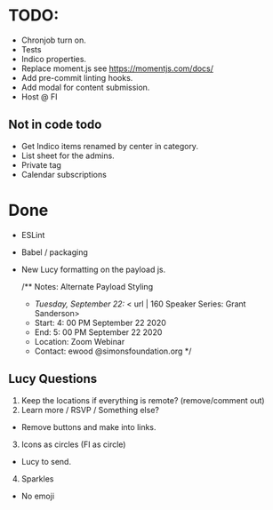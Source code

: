 # TODO:

- Chronjob turn on.
- Tests
- Indico properties.
- Replace moment.js see https://momentjs.com/docs/
- Add pre-commit linting hooks.
- Add modal for content submission.
- Host @ FI

## Not in code todo

- Get Indico items renamed by center in category.
- List sheet for the admins.
- Private tag
- Calendar subscriptions

# Done

- ESLint
- Babel / packaging
- New Lucy formatting on the payload js.

  /\*\* Notes: Alternate Payload Styling

  - _Tuesday, September 22:_ < url | 160 Speaker Series: Grant Sanderson>
  - Start: 4: 00 PM September 22 2020
  - End: 5: 00 PM September 22 2020
  - Location: Zoom Webinar
  - Contact: ewood @simonsfoundation.org
    \*/

## Lucy Questions

1. Keep the locations if everything is remote?
   (remove/comment out)
2. Learn more / RSVP / Something else?

- Remove buttons and make into links.

3. Icons as circles (FI as circle)

- Lucy to send.

4. Sparkles

- No emoji
